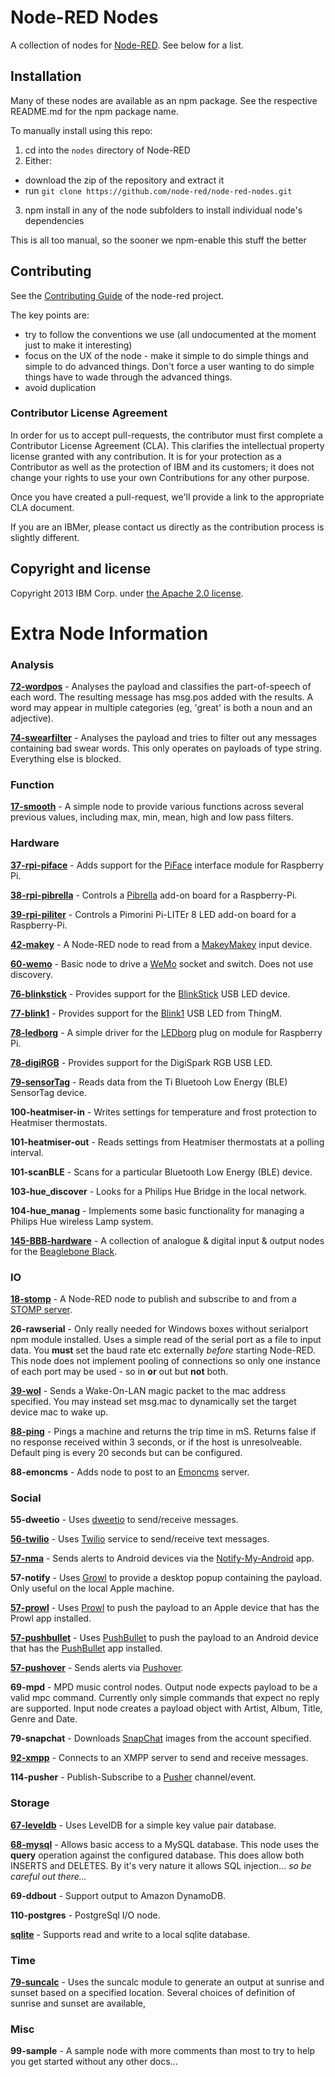 # Node-RED Nodes

A collection of nodes for [Node-RED](http://nodered.org). See below for a list.

## Installation

Many of these nodes are available as an npm package. See the respective README.md for the npm package name.

To manually install using this repo:

1. cd into the `nodes` directory of Node-RED
2. Either:
  - download the zip of the repository and extract it
  - run `git clone https://github.com/node-red/node-red-nodes.git`
3. npm install in any of the node subfolders to install individual node's dependencies

This is all too manual, so the sooner we npm-enable this stuff the better

## Contributing

See the [Contributing Guide](https://github.com/node-red/node-red/blob/master/CONTRIBUTING.md) of the node-red project.

The key points are:
 - try to follow the conventions we use (all undocumented at the moment just to make it interesting)
 - focus on the UX of the node - make it simple to do simple things and simple to do advanced things. Don't
   force a user wanting to do simple things have to wade through the advanced things.
 - avoid duplication

### Contributor License Agreement

In order for us to accept pull-requests, the contributor must first complete
a Contributor License Agreement (CLA). This clarifies the intellectual
property license granted with any contribution. It is for your protection as a
Contributor as well as the protection of IBM and its customers; it does not
change your rights to use your own Contributions for any other purpose.

Once you have created a pull-request, we'll provide a link to the appropriate
CLA document.

If you are an IBMer, please contact us directly as the contribution process is
slightly different.


## Copyright and license

Copyright 2013 IBM Corp. under [the Apache 2.0 license](LICENSE).

# Extra Node Information

### Analysis

**[72-wordpos](analysis/wordpos)** - Analyses the payload and classifies the part-of-speech of each word. The resulting message has msg.pos added with the results. A word may appear in multiple categories (eg, 'great' is both a noun and an adjective).

**[74-swearfilter](analysis/swearfilter)** - Analyses the payload and tries to filter out any messages containing bad swear words. This only operates on payloads of type string. Everything else is blocked.

### Function

**[17-smooth](analysis/smooth)**  - A simple node to provide various functions across several previous values, including max, min, mean, high and low pass filters.

### Hardware

**[37-rpi-piface](hardware/PiFace)** - Adds support for the [PiFace](http://www.piface.org.uk/) interface module for Raspberry Pi.

**[38-rpi-pibrella](hardware/Pibrella)** - Controls a [Pibrella](http://pibrella.com/) add-on board for a Raspberry-Pi.

**[39-rpi-piliter](hardware/PiLiter)** - Controls a Pimorini Pi-LITEr 8 LED add-on board for a Raspberry-Pi.

**[42-makey](hardware/makey)** - A Node-RED node to read from a [MakeyMakey](http://www.makeymakey.com/) input device.

**[60-wemo](hardware/wemo)** - Basic node to drive a [WeMo](http://www.belkin.com/us/Products/home-automation/c/wemo-home-automation/) socket and switch. Does not use discovery.

**[76-blinkstick](hardware/blinkstick)** - Provides support for the [BlinkStick](http://www.blinkstick.com/) USB LED device.

**[77-blink1](hardware/blink1)** - Provides support for the [Blink1](http://blink1.thingm.com/) USB LED from ThingM.

**[78-ledborg](hardware/LEDborg)** - A simple driver for the [LEDborg](https://www.piborg.org/ledborg) plug on module for Raspberry Pi.

**[78-digiRGB](hardware/digiRGB)** - Provides support for the DigiSpark RGB USB LED.

**[79-sensorTag](hardware/sensorTag)** - Reads data from the Ti Bluetooh Low Energy (BLE) SensorTag device.

**100-heatmiser-in** - Writes settings for temperature and frost protection to Heatmiser thermostats.

**101-heatmiser-out** - Reads settings from Heatmiser thermostats at a polling interval.

**101-scanBLE** - Scans for a particular Bluetooth Low Energy (BLE) device.

**103-hue_discover** - Looks for a Philips Hue Bridge in the local network.

**104-hue_manag** - Implements some basic functionality for managing a Philips Hue wireless Lamp system.

**[145-BBB-hardware](hardware/BBB)** - A collection of analogue & digital input & output nodes for the [Beaglebone Black](http://beagleboard.org/black).

### IO

**[18-stomp](io/stomp)** - A Node-RED node to publish and subscribe to and from a [STOMP server](https://stomp.github.io/implementations.html#STOMP_Servers).

**26-rawserial** - Only really needed for Windows boxes without serialport npm module installed.
Uses a simple read of the serial port as a file to input data. You **must** set the baud rate etc externally *before* starting Node-RED. This node does not implement pooling of connections so only one instance of each port may be used - so in **or** out but **not** both.

**[39-wol](io/wol)** - Sends a Wake-On-LAN magic packet to the mac address specified. You may instead set msg.mac to dynamically set the target device mac to wake up.

**[88-ping](io/ping)** - Pings a machine and returns the trip time in mS. Returns false if no response received within 3 seconds, or if the host is unresolveable. Default ping is every 20 seconds but can be configured.

**88-emoncms** - Adds node to post to an [Emoncms](http://emoncms.org/) server.

### Social

**55-dweetio** - Uses [dweetio](https://dweet.io/) to send/receive messages.

**[56-twilio](social/twilio)** - Uses [Twilio](https://www.twilio.com/) service to send/receive text messages.

**[57-nma](social/nma)** - Sends alerts to Android devices via the [Notify-My-Android](http://www.notifymyandroid.com/) app.

**57-notify** - Uses [Growl](http://growl.info/) to provide a desktop popup containing the payload. Only useful on the local Apple machine.

**[57-prowl](social/prowl)** - Uses [Prowl](http://www.prowlapp.com/) to push the payload to an Apple device that has the Prowl app installed.

**[57-pushbullet](social/pushbullet)** - Uses [PushBullet](https://www.pushbullet.com/) to push the payload to an Android device that has the [PushBullet](https://www.pushbullet.com/) app installed.

**[57-pushover](social/pushover)** - Sends alerts via [Pushover](https://pushover.net/).

**69-mpd** - MPD music control nodes. Output node expects payload to be a valid mpc command. Currently only simple commands that expect no reply are supported. Input node creates a payload object with Artist, Album, Title, Genre and Date.

**79-snapchat** - Downloads [SnapChat](https://www.snapchat.com/) images from the account specified.

**[92-xmpp](social/xmpp)** - Connects to an XMPP server to send and receive messages.

**114-pusher** - Publish-Subscribe to a [Pusher](http://pusher.com/) channel/event.

### Storage

**[67-leveldb](storage/leveldb)** - Uses LevelDB for a simple key value pair database.

**[68-mysql](storage/mysql)** - Allows basic access to a MySQL database. This node uses the **query** operation against the configured database. This does allow both INSERTS and DELETES. By it's very nature it allows SQL injection... *so be careful out there...*

**69-ddbout** - Support output to Amazon DynamoDB.

**110-postgres** - PostgreSql I/O node.

**[sqlite](storage/sqlite)** - Supports read and write to a local sqlite database.

### Time

**[79-suncalc](time)** - Uses the suncalc module to generate an output at sunrise and sunset based on a specified location. Several choices of definition of sunrise and sunset are available,

### Misc

**99-sample** - A sample node with more comments than most to try to help you get started without any other docs...
